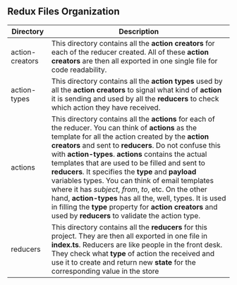 ## Redux Files Organization

| Directory       | Description                                                                                                                                                                                                                                                                                                                                                                                                                                                                                                                                                                                                                                                                |
| --------------- | -------------------------------------------------------------------------------------------------------------------------------------------------------------------------------------------------------------------------------------------------------------------------------------------------------------------------------------------------------------------------------------------------------------------------------------------------------------------------------------------------------------------------------------------------------------------------------------------------------------------------------------------------------------------------- |
| action-creators | This directory contains all the **action creators** for each of the reducer created. All of these **action creators** are then all exported in one single file for code readability.                                                                                                                                                                                                                                                                                                                                                                                                                                                                                       |
| action-types    | This directory contains all the **action types** used by all the **action creators** to signal what kind of **action** it is sending and used by all the **reducers** to check which action they have received.                                                                                                                                                                                                                                                                                                                                                                                                                                                            |
| actions         | This directory contains all the **actions** for each of the reducer. You can think of **actions** as the template for all the action created by the **action creators** and sent to **reducers**. Do not confuse this with **action-types**. **actions** contains the actual templates that are used to be filled and sent to **reducers**. It specifies the **type** and **payload** variables types. You can think of email templates where it has _subject_, _from_, _to_, etc. On the other hand, **action-types** has all the, well, types. It is used in filling the **type** property for **action creators** and used by **reducers** to validate the action type. |
| reducers        | This directory contains all the **reducers** for this project. They are then all exported in one file in **index.ts**. Reducers are like people in the front desk. They check what **type** of action the received and use it to create and return new **state** for the corresponding value in the store                                                                                                                                                                                                                                                                                                                                                                  |
